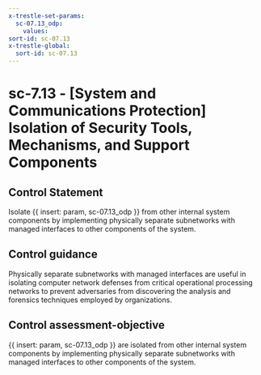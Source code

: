 ```yaml
---
x-trestle-set-params:
  sc-07.13_odp:
    values:
sort-id: sc-07.13
x-trestle-global:
  sort-id: sc-07.13
---
```


# sc-7.13 - \[System and Communications Protection\] Isolation of Security Tools, Mechanisms, and Support Components

## Control Statement

Isolate {{ insert: param, sc-07.13_odp }} from other internal system components by implementing physically separate subnetworks with managed interfaces to other components of the system.

## Control guidance

Physically separate subnetworks with managed interfaces are useful in isolating computer network defenses from critical operational processing networks to prevent adversaries from discovering the analysis and forensics techniques employed by organizations.

## Control assessment-objective

{{ insert: param, sc-07.13_odp }} are isolated from other internal system components by implementing physically separate subnetworks with managed interfaces to other components of the system.
